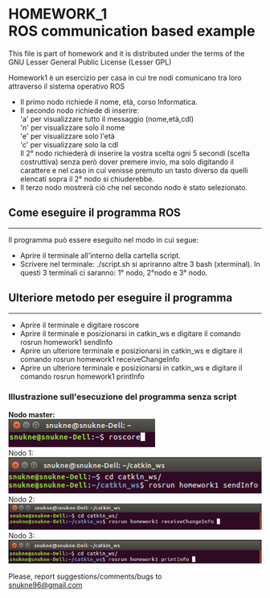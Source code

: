 # HOMEWORK_1<br>ROS communication based example

This file is part of homework and it is distributed under the terms of the
GNU Lesser General Public License (Lesser GPL)

Homework1 è un esercizio per casa in cui tre nodi comunicano tra loro attraverso il sistema operativo ROS<br>
<html>
  <head>
  </head>
  <body>
    <ul>
      <li>
      Il primo nodo richiede il nome, età, corso Informatica.
      </li>
      <li>
      Il secondo nodo richiede di inserire: <br>
                                            'a' per visualizzare tutto il messaggio (nome,età,cdl) <br>
                                            'n' per visualizzare solo il nome <br>
                                            'e' per visualizzare solo l'età <br>
                                            'c' per visualizzare solo la cdl <br>
      Il 2° nodo richiederà di inserire la vostra scelta ogni 5 secondi (scelta costruttiva)
      senza però dover premere invio, ma solo digitando il carattere e nel caso in cui venisse
      premuto un tasto diverso da quelli elencati sopra
      il 2° nodo si chiuderebbe.
      </li>
      <li>
      Il terzo nodo mostrerà ciò che nel secondo nodo è stato selezionato. <br>
      </li>
    </ul>
    <h2> Come eseguire il programma ROS </h2>
    <hr>
    Il programma può essere eseguito nel modo in cui segue:
    <ul>
      <li>
      Aprire il terminale all'interno della cartella script.
      </li>
      <li>
      Scrivere nel terminale: ./script.sh si apriranno altre 3 bash (xterminal).
      In questi 3 terminali ci saranno: 1° nodo, 2°nodo e 3° nodo.
      </li>
    </ul>
    <h2> Ulteriore metodo per eseguire il programma </h2>
    <hr>
    <ul>
      <li>
        Aprire il terminale e digitare roscore
      </li>
      <li>
        Aprire il terminale e posizionarsi in catkin_ws e digitare il comando rosrun homework1 sendInfo <br>
      </li>
      <li>
        Aprire un ulteriore terminale e posizionarsi in catkin_ws e digitare il comando rosrun homework1 receiveChangeInfo
      </li>
      <li>
        Aprire un ulteriore terminale e posizionarsi in catkin_ws e digitare il comando rosrun homework1 printInfo
      </li>
    </ul>
    <h3> Illustrazione sull'esecuzione del programma senza script </h3>
  </body>
</html>

<b>Nodo master:</b> <br>
![node master](images/roscore.png) <br>
Nodo 1: <br>
![node 1](images/sendInfo.png) <br>
Nodo 2: <br>
![node 2](images/receiveInfo.png) <br>
Nodo 3: <br>
![node 3](images/printInfo.png) <br>

Please, report suggestions/comments/bugs to<br>
snukne96@gmail.com
